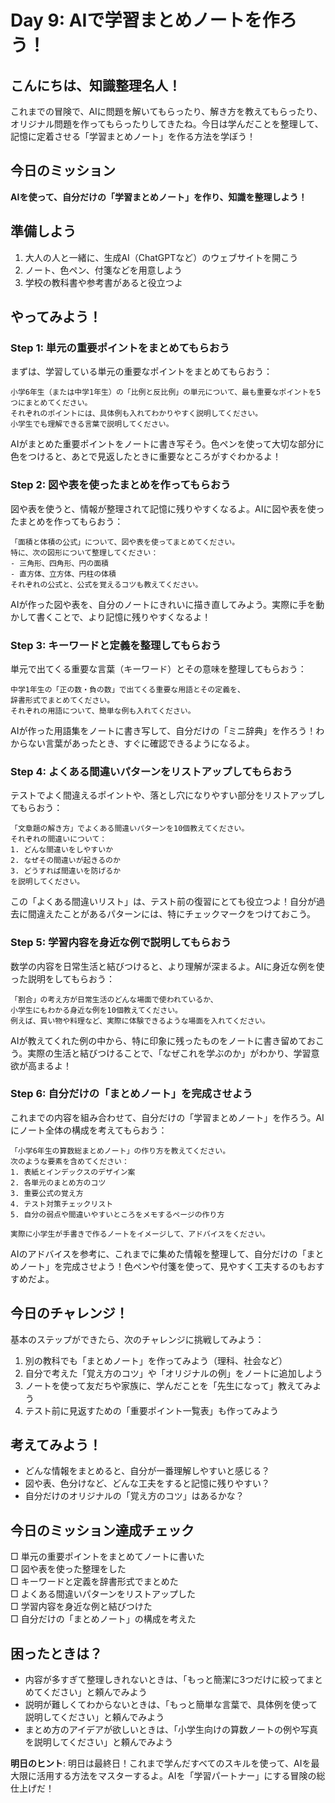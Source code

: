 # Day 9: AIで学習まとめノートを作ろう！

## こんにちは、知識整理名人！

これまでの冒険で、AIに問題を解いてもらったり、解き方を教えてもらったり、オリジナル問題を作ってもらったりしてきたね。今日は学んだことを整理して、記憶に定着させる「学習まとめノート」を作る方法を学ぼう！

## 今日のミッション
**AIを使って、自分だけの「学習まとめノート」を作り、知識を整理しよう！**

## 準備しよう
1. 大人の人と一緒に、生成AI（ChatGPTなど）のウェブサイトを開こう
2. ノート、色ペン、付箋などを用意しよう
3. 学校の教科書や参考書があると役立つよ

## やってみよう！

### Step 1: 単元の重要ポイントをまとめてもらおう
まずは、学習している単元の重要なポイントをまとめてもらおう：

```
小学6年生（または中学1年生）の「比例と反比例」の単元について、最も重要なポイントを5つにまとめてください。
それぞれのポイントには、具体例も入れてわかりやすく説明してください。
小学生でも理解できる言葉で説明してください。
```

AIがまとめた重要ポイントをノートに書き写そう。色ペンを使って大切な部分に色をつけると、あとで見返したときに重要なところがすぐわかるよ！

### Step 2: 図や表を使ったまとめを作ってもらおう
図や表を使うと、情報が整理されて記憶に残りやすくなるよ。AIに図や表を使ったまとめを作ってもらおう：

```
「面積と体積の公式」について、図や表を使ってまとめてください。
特に、次の図形について整理してください：
- 三角形、四角形、円の面積
- 直方体、立方体、円柱の体積
それぞれの公式と、公式を覚えるコツも教えてください。
```

AIが作った図や表を、自分のノートにきれいに描き直してみよう。実際に手を動かして書くことで、より記憶に残りやすくなるよ！

### Step 3: キーワードと定義を整理してもらおう
単元で出てくる重要な言葉（キーワード）とその意味を整理してもらおう：

```
中学1年生の「正の数・負の数」で出てくる重要な用語とその定義を、
辞書形式でまとめてください。
それぞれの用語について、簡単な例も入れてください。
```

AIが作った用語集をノートに書き写して、自分だけの「ミニ辞典」を作ろう！わからない言葉があったとき、すぐに確認できるようになるよ。

### Step 4: よくある間違いパターンをリストアップしてもらおう
テストでよく間違えるポイントや、落とし穴になりやすい部分をリストアップしてもらおう：

```
「文章題の解き方」でよくある間違いパターンを10個教えてください。
それぞれの間違いについて：
1. どんな間違いをしやすいか
2. なぜその間違いが起きるのか
3. どうすれば間違いを防げるか
を説明してください。
```

この「よくある間違いリスト」は、テスト前の復習にとても役立つよ！自分が過去に間違えたことがあるパターンには、特にチェックマークをつけておこう。

### Step 5: 学習内容を身近な例で説明してもらおう
数学の内容を日常生活と結びつけると、より理解が深まるよ。AIに身近な例を使った説明をしてもらおう：

```
「割合」の考え方が日常生活のどんな場面で使われているか、
小学生にもわかる身近な例を10個教えてください。
例えば、買い物や料理など、実際に体験できるような場面を入れてください。
```

AIが教えてくれた例の中から、特に印象に残ったものをノートに書き留めておこう。実際の生活と結びつけることで、「なぜこれを学ぶのか」がわかり、学習意欲が高まるよ！

### Step 6: 自分だけの「まとめノート」を完成させよう
これまでの内容を組み合わせて、自分だけの「学習まとめノート」を作ろう。AIにノート全体の構成を考えてもらおう：

```
「小学6年生の算数総まとめノート」の作り方を教えてください。
次のような要素を含めてください：
1. 表紙とインデックスのデザイン案
2. 各単元のまとめ方のコツ
3. 重要公式の覚え方
4. テスト対策チェックリスト
5. 自分の弱点や間違いやすいところをメモするページの作り方

実際に小学生が手書きで作るノートをイメージして、アドバイスをください。
```

AIのアドバイスを参考に、これまでに集めた情報を整理して、自分だけの「まとめノート」を完成させよう！色ペンや付箋を使って、見やすく工夫するのもおすすめだよ。

## 今日のチャレンジ！
基本のステップができたら、次のチャレンジに挑戦してみよう：

1. 別の教科でも「まとめノート」を作ってみよう（理科、社会など）
2. 自分で考えた「覚え方のコツ」や「オリジナルの例」をノートに追加しよう
3. ノートを使って友だちや家族に、学んだことを「先生になって」教えてみよう
4. テスト前に見返すための「重要ポイント一覧表」も作ってみよう

## 考えてみよう！
- どんな情報をまとめると、自分が一番理解しやすいと感じる？
- 図や表、色分けなど、どんな工夫をすると記憶に残りやすい？
- 自分だけのオリジナルの「覚え方のコツ」はあるかな？

## 今日のミッション達成チェック
□ 単元の重要ポイントをまとめてノートに書いた  
□ 図や表を使った整理をした  
□ キーワードと定義を辞書形式でまとめた  
□ よくある間違いパターンをリストアップした  
□ 学習内容を身近な例と結びつけた  
□ 自分だけの「まとめノート」の構成を考えた  

## 困ったときは？
- 内容が多すぎて整理しきれないときは、「もっと簡潔に3つだけに絞ってまとめてください」と頼んでみよう
- 説明が難しくてわからないときは、「もっと簡単な言葉で、具体例を使って説明してください」と頼んでみよう
- まとめ方のアイデアが欲しいときは、「小学生向けの算数ノートの例や写真を説明してください」と頼んでみよう

**明日のヒント**: 明日は最終日！これまで学んだすべてのスキルを使って、AIを最大限に活用する方法をマスターするよ。AIを「学習パートナー」にする冒険の総仕上げだ！

